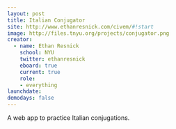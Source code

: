 ```yaml
---
layout: post
title: Italian Conjugator
site: http://www.ethanresnick.com/civem/#!start
image: http://files.tnyu.org/projects/conjugator.png
creator: 
  - name: Ethan Resnick
    school: NYU
    twitter: ethanresnick
    eboard: true
    current: true
    role:
    - everything
launchdate:
demodays: false
---
```


A web app to practice Italian conjugations.